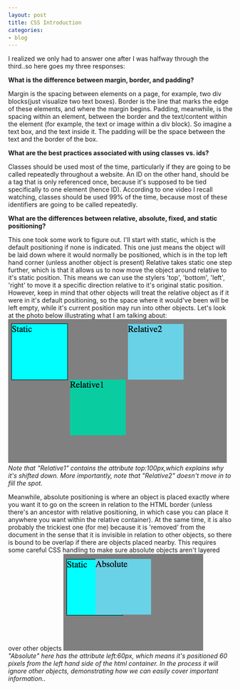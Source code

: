 ```yaml
---
layout: post
title: CSS Introduction
categories:
- blog
---
```


I realized we only had to answer one after I was halfway through the third..so here goes my three responses:

**What is the difference between margin, border, and padding?**

Margin is the spacing between elements on a page, for example, two div blocks(just visualize two text boxes). Border is the line that marks the edge of these elements, and where the margin begins. Padding, meanwhile, is the spacing within an element, between the border and the text/content within the element (for example, the text or image within a div block). So imagine a text box, and the text inside it. The padding will be the space between the text and the border of the box.

**What are the best practices associated with using classes vs. ids?**

Classes should be used most of the time, particularly if they are going to be called repeatedly throughout a website. An ID on the other hand, should be a tag that is only referenced once, because it's supposed to be tied specifically to one element (hence ID). According to one video I recall watching, classes should be used 99% of the time, because most of these identifiers are going to be called repeatedly.

**What are the differences between relative, absolute, fixed, and static positioning?**

This one took some work to figure out.
I'll start with static, which is the default positioning if none is indicated. This one just means the object will be laid down where it would normally be positioned, which is in the top left hand corner (unless another object is present)
Relative takes static one step further, which is that it allows us to now move the object around relative to it's static position. This means we can use the stylers 'top', 'bottom', 'left', 'right' to move it a specific direction relative to it's original static position. However, keep in mind that other objects will treat the relative object as if it were in it's default positioning, so the space where it would've been will be left empty, while it's current position may run into other objects. Let's look at the photo below illustrating what I am talking about:
![CSS Table 1](/imgs/css-concepts/1.png "table-1")
   _Note that "Relative1" contains the attribute top:100px,which explains why it's shifted down. More importantly, note that "Relative2" doesn't move in to fill the spot._

Meanwhile, absolute positioning is where an object is placed exactly where you want it to go on the screen in relation to the HTML border (unless there's an ancestor with relative positioning, in which case you can place it anywhere you want within the relative container).
At the same time, it is also probably the trickiest one (for me) because it is 'removed' from the document in the sense that it is invisible in relation to other objects, so there is bound to be overlap if there are objects placed nearby. This requires some careful CSS handling to make sure absolute objects aren't layered over other objects
![CSS Table 2](/imgs/css-concepts/2.png "table-2")
   _"Absolute" here has the attribute left:60px, which means it's positioned 60 pixels from the left hand side of the html container. In the process it will ignore other objects, demonstrating how we can easily cover important information.._
